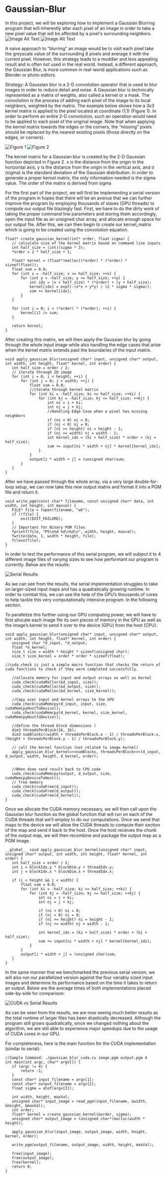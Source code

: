 # Gaussian-Blur

In this project, we will be exploring how to implement a Gaussian Blurring program that will inherently alter each pixel of an image in order to take a new pixel value that will be affected by a pixel's surrounding neighbors. 
![Image Alt Text](https://github.com/MrGrinchFx/Gaussian-Blur/raw/main/building.png) ![Image Alt Text](https://github.com/MrGrinchFx/Gaussian-Blur/raw/main/blurredBuilding.png)

A naive approach to “blurring” an image would be to visit each pixel take the greyscale value of the surrounding 8 pixels and average it with the current pixel. However, this strategy leads to a muddier and less appealing result and is often not used in the real world. Instead, a different approach, the Gaussian Blur, is more common in real-world applications such as Blender or photo editors.

Strategy: A Gaussian blur is a 2-D convolution operator that is used to blur images in order to reduce detail and noise. A Gaussian blur is technically represented as a matrix of weights, also called a kernel or a mask. The convolution is the process of adding each pixel of the image to its local neighbors, weighted by the matrix. The example below shows how a 3x3 kernel matrix is applied to the pixel located at coordinate (1,1) (Figure 1). In order to perform an entire 2-D convolution, such an operation would need to be applied to each pixel of the original image.
Note that when applying the kernel matrix towards the edges or the corners, the “missing” pixels should be replaced by the nearest existing pixels (those directly on the edges, or corners).

![Figure 1](https://github.com/MrGrinchFx/Gaussian-Blur/raw/main/gaussianBlur.jpg)
![Figure 2](https://github.com/MrGrinchFx/Gaussian-Blur/raw/main/equation.png)

The kernel matrix for a Gaussian blur is created by the 2-D Gaussian function depicted in Figure 2.
x is the distance from the origin in the horizontal axis,
y is the distance from the origin in the vertical axis,
and σ (sigma) is the standard deviation of the Gaussian distribution.
In order to generate a proper kernel matrix, the only information needed is the sigma value. The order of the matrix is derived from sigma




For the first part of the project, we will first be implementing a serial version of the program in hopes that there will be an avenue that we can further improve the program by employing thousands of slaves (GPU threads) to compute our output file blazingly fast. First, we have to do the dirty work of taking the proper command line parameters and storing them accordingly, open the input file as an unsigned char array, and allocate enough space for our output file. After this, we can then begin to create our kernel_matrix which is going to be created using the convolution equation. 
```
float* create_gaussian_kernel(int* order, float sigma) {
   // calculate size of the kernel matrix based on command line inputs
   int half_size = (int)(sigma * 3);
   *order = 2 * half_size + 1;

   float* kernel = (float*)malloc((*order) * (*order) * sizeof(float));
   float sum = 0.0;
   for (int x = -half_size; x <= half_size; ++x) {
       for (int y = -half_size; y <= half_size; ++y) {
           int idx = (x + half_size) * (*order) + (y + half_size);
           kernel[idx] = expf(-(x*x + y*y) / (2 * sigma * sigma));
           sum += kernel[idx];
       }
   }

   for (int i = 0; i < (*order) * (*order); ++i) {
       kernel[i] /= sum;
   }

   return kernel;
}
```
After creating this matrix, we will then apply the Gaussian blur by going through the whole input image while also handling the edge cases that arise when the kernel matrix extends past the boundaries of the input matrix. 
```
void apply_gaussian_blur(unsigned char* input, unsigned char* output, int width, int height, float* kernel, int order) {
   int half_size = order / 2;
   // iterate through 2D image
   for (int i = 0; i < height; ++i) {
       for (int j = 0; j < width; ++j) {
           float sum = 0.0;
           //iterate through kernel matrix
           for (int ki = -half_size; ki <= half_size; ++ki) {
               for (int kj = -half_size; kj <= half_size; ++kj) {
                   int ni = i + ki;
                   int nj = j + kj;
                   //Handling Edge Case when a pixel has missing neighbors
                   if (ni < 0) ni = 0;
                   if (nj < 0) nj = 0;
                   if (ni >= height) ni = height - 1;
                   if (nj >= width) nj = width - 1;
                   int kernel_idx = (ki + half_size) * order + (kj + half_size);
                   sum += input[ni * width + nj] * kernel[kernel_idx];
               }
           }
           output[i * width + j] = (unsigned char)sum;
       }
   }
}
```


After we have passed through the whole array, via a very large double-for-loop setup, we can now take this new output matrix and format it into a PGM file and return it.
```
void write_pgm(const char* filename, const unsigned char* data, int width, int height, int maxval) {
   FILE* file = fopen(filename, "wb");
   if (!file) {
       exit(EXIT_FAILURE);
   }
   // Important for Binary PGM files
   fprintf(file, "P5\n%d %d\n%d\n", width, height, maxval);
   fwrite(data, 1, width * height, file);
   fclose(file);
}
```

 In order to test the performance of this serial program, we will subject it to 4 different image files of varying sizes to see how performant our program is currently. Below are the results:

![Serial Results](https://github.com/MrGrinchFx/Gaussian-Blur/raw/main/serialResults.jpg)
 
As we can see from the results, the serial implementation struggles to take on larger-sized input maps and has a quadratically growing runtime. In order to combat this, we can use the help of the GPU’s thousands of cores to help tackle this very computationally intensive program. In the following section.

To parallelize this further using our GPU computing power, we will have to first allocate each image file its own pieces of memory in the GPU as well as the image’s kernel to send it over to the device (GPU) from the host (CPU). 
```
void apply_gaussian_blur(unsigned char* input, unsigned char* output, int width, int height, float* kernel, int order) {
   unsigned char *d_input, *d_output;
   float *d_kernel;
   size_t size = width * height * sizeof(unsigned char);
   size_t size_kernel = order * order * sizeof(float);

//cuda_check is just a simple macro function that checks the return of cuda functions to check if they were completed successfully.

   //allocate memory for input and output arrays as well as kernel
   cuda_check(cudaMalloc(&d_input, size));
   cuda_check(cudaMalloc(&d_output, size));
   cuda_check(cudaMalloc(&d_kernel, size_kernel));
   
   //Copy over input and kernel arrays to the GPU
   cuda_check(cudaMemcpy(d_input, input, size, cudaMemcpyHostToDevice));
   cuda_check(cudaMemcpy(d_kernel, kernel, size_kernel, cudaMemcpyHostToDevice));
    
   //define the thread block dimensions (
   dim3 threadsPerBlock(16, 16);
   dim3 numBlocks((width + threadsPerBlock.x - 1) / threadsPerBlock.x, (height + threadsPerBlock.y - 1) / threadsPerBlock.y);
   
   // call the kernel function (not related to image kernel)
   apply_gaussian_blur_kernel<<<numBlocks, threadsPerBlock>>>(d_input, d_output, width, height, d_kernel, order);


   //When done send result back to CPU code
   cuda_check(cudaMemcpy(output, d_output, size, cudaMemcpyDeviceToHost));
   // free memory
   cuda_check(cudaFree(d_input));
   cuda_check(cudaFree(d_output));
   cuda_check(cudaFree(d_kernel));
}
```



Once we allocate the CUDA memory necessary, we will then call upon the Gaussian blur function as the global function that will run on each of the CUDA threads that we’ll employ to do our computations. Once we send that maps to the device we will allow the CUDA threads to compute their section of the map and send it back to the host. Once the host receives the chunk of the output map, we will then recombine and package the output map as a PGM image.
```
__global__ void apply_gaussian_blur_kernel(unsigned char* input, unsigned char* output, int width, int height, float* kernel, int order) {
   int half_size = order / 2;
   int i = blockIdx.y * blockDim.y + threadIdx.y;
   int j = blockIdx.x * blockDim.x + threadIdx.x;

   if (i < height && j < width) {
       float sum = 0.0;
       for (int ki = -half_size; ki <= half_size; ++ki) {
           for (int kj = -half_size; kj <= half_size; ++kj) {
               int ni = i + ki;
               int nj = j + kj;

               if (ni < 0) ni = 0;
               if (nj < 0) nj = 0;
               if (ni >= height) ni = height - 1;
               if (nj >= width) nj = width - 1;

               int kernel_idx = (ki + half_size) * order + (kj + half_size);
               sum += input[ni * width + nj] * kernel[kernel_idx];
           }
       }
       output[i * width + j] = (unsigned char)sum;
   }
}
```

In the same manner that we benchmarked the previous serial version, we will also run our parallelized version against the four variably sized input images and determine its performance based on the time it takes to return an output. Below are the average times of both implementations placed side-by-side for comparison:



![CUDA vs Serial Results](https://github.com/MrGrinchFx/Gaussian-Blur/raw/main/CudaVsSerial.jpg)



As can be seen from the results, we are now seeing much better results as the total runtime of larger files has been drastically decreased. Although the program still grows quadratically, since we changed nothing about the algorithm, we are still able to experience major speedups due to the usage of CUDA cores in our GPU.

For completeness, here is the main function for the CUDA implementation (similar to serial):


```
//Sample Command: ./gaussian_blur_cuda.cu image.pgm output.pgm 4
int main(int argc, char* argv[]) {
   if (argc != 4) {
       return -1;
   }
   const char* input_filename = argv[1];
   const char* output_filename = argv[2];
   float sigma = atof(argv[3]);

   int width, height, maxVal;
   unsigned char* input_image = read_pgm(input_filename, &width, &height, &maxVal);
   int order;
   float* kernel = create_gaussian_kernel(&order, sigma);
   unsigned char* output_image = (unsigned char*)malloc(width * height);
   
   apply_gaussian_blur(input_image, output_image, width, height, kernel, order);
   
   write_pgm(output_filename, output_image, width, height, maxVal);
  
   free(input_image);
   free(output_image);
   free(kernel);
   return 0;
}
```

